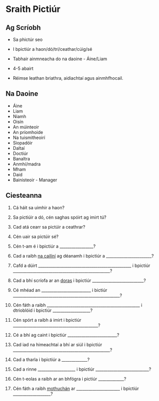 # Sraith Pictiúr



## Ag Scríobh

* Sa phictúr seo

* I bpictiúr a haon/dó/trí/ceathar/cúig/sé
* Tabhair ainmneacha do na daoine - Áine/Liam
* 4-5 abairt
* Réimse leathan briathra, aidiachtaí agus ainmhfhocail.

## Na Daoine

* Áine
* Liam
* Niamh
* Oisín
* An múinteoir
* An príomhoide
* Na tuismitheoirí
* Siopadóir
* Daltaí
* Doctiúr
* Banaltra
* Anmhí/madra
* Mham
* Daid
* Bainisteoir - Manager

## Ciesteanna



1. Cá háit sa uimhir a haon?
2. Sa pictiúir a dó, cén saghas spóirt ag imirt tú?
3. Cad atá cearr sa pictúir a ceathrar?
4. Cén uair sa pictúir sé?



1. Cén t-am é i bpictiúr a _________________?

2. Cad a raibh <u>na cailíní</u> ag déanamh i bpictiúr a _______________________?

3. Cafd a dúirt _______________________________________________ i bpictiúr _________________________________________________?

4. Cad a bhí scríofa ar an <u>doras</u> i bpictiúr __________________________?

5. Cé mhéad an _________________________ i bictiúr ______________________________________________________?

6. Cén fáth a raibh _______________________________________________ i dtrioblóid i bpictiúr ___________________?

7. Cén spórt a raibh á imirt i bpictiúr ___________________________________________?

8. Cé a bhí ag caint i bpictiúr _________________________?

9. Cad iad na himeachtaí a bhí ar siúl i bpictiúr _________________________________________________?

10. Cad a tharla i bpictiúr a _____________?

11. Cad a rinne ___________________ i bpictiúr ___________________________?

12. Cén t-eolas a raibh ar an bhfógra i pictiúr _____________?

13. Cén fáth a raibh <u>mothuchán</u> ar ______________________ i bpictiúr ___________________?
